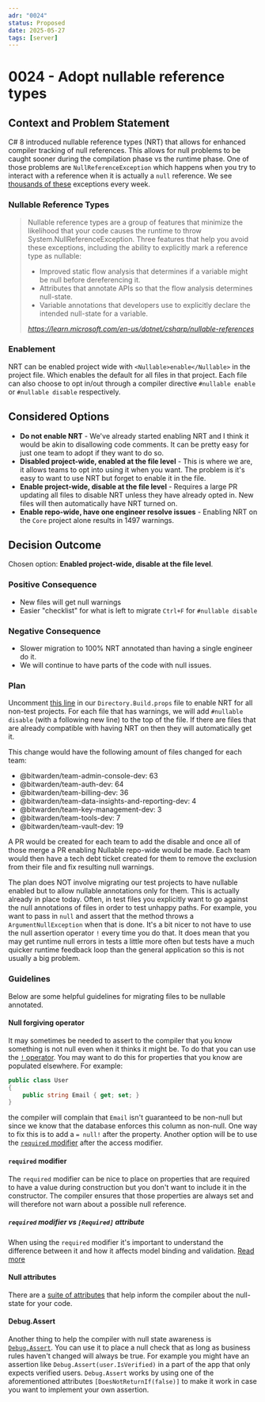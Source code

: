 ```yaml
---
adr: "0024"
status: Proposed
date: 2025-05-27
tags: [server]
---
```


# 0024 - Adopt nullable reference types

<AdrTable frontMatter={frontMatter}></AdrTable>

## Context and Problem Statement

C# 8 introduced nullable reference types (NRT) that allows for enhanced compiler tracking of null
references. This allows for null problems to be caught sooner during the compilation phase vs the
runtime phase. One of those problems are `NullReferenceException` which happens when you try to
interact with a reference when it is actually a `null` reference. We see [thousands of
these][errors] exceptions every week.

### Nullable Reference Types

> Nullable reference types are a group of features that minimize the likelihood that your code
> causes the runtime to throw System.NullReferenceException. Three features that help you avoid
> these exceptions, including the ability to explicitly mark a reference type as nullable:
>
> - Improved static flow analysis that determines if a variable might be null before dereferencing
>   it.
> - Attributes that annotate APIs so that the flow analysis determines null-state.
> - Variable annotations that developers use to explicitly declare the intended null-state for a
>   variable.
>
> <cite>https://learn.microsoft.com/en-us/dotnet/csharp/nullable-references</cite>

### Enablement

NRT can be enabled project wide with `<Nullable>enable</Nullable>` in the project file. Which
enables the default for all files in that project. Each file can also choose to opt in/out through a
compiler directive `#nullable enable` or `#nullable disable` respectively.

## Considered Options

- **Do not enable NRT** - We've already started enabling NRT and I think it would be akin to
  disallowing code comments. It can be pretty easy for just one team to adopt if they want to do so.
- **Disabled project-wide, enabled at the file level** - This is where we are, it allows teams to
  opt into using it when you want. The problem is it's easy to want to use NRT but forget to enable
  it in the file.
- **Enable project-wide, disable at the file level** - Requires a large PR updating all files to
  disable NRT unless they have already opted in. New files will then automatically have NRT turned
  on.
- **Enable repo-wide, have one engineer resolve issues** - Enabling NRT on the `Core` project alone
  results in 1497 warnings.

## Decision Outcome

Chosen option: **Enabled project-wide, disable at the file level**.

### Positive Consequence

- New files will get null warnings
- Easier "checklist" for what is left to migrate `Ctrl+F` for `#nullable disable`

### Negative Consequence

- Slower migration to 100% NRT annotated than having a single engineer do it.
- We will continue to have parts of the code with null issues.

### Plan

Uncomment
[this line](https://github.com/bitwarden/server/blob/fbc8e06c998b6f73814f6b80af8d6d06195a4104/Directory.Build.props#L15)
in our `Directory.Build.props` file to enable NRT for all non-test projects. For each file that has
warnings, we will add `#nullable disable` (with a following new line) to the top of the file. If
there are files that are already compatible with having NRT on then they will automatically get it.

This change would have the following amount of files changed for each team:

- @bitwarden/team-admin-console-dev: 63
- @bitwarden/team-auth-dev: 64
- @bitwarden/team-billing-dev: 36
- @bitwarden/team-data-insights-and-reporting-dev: 4
- @bitwarden/team-key-management-dev: 3
- @bitwarden/team-tools-dev: 7
- @bitwarden/team-vault-dev: 19

A PR would be created for each team to add the disable and once all of those merge a PR enabling
Nullable repo-wide would be made. Each team would then have a tech debt ticket created for them to
remove the exclusion from their file and fix resulting null warnings.

The plan does NOT involve migrating our test projects to have nullable enabled but to allow nullable
annotations only for them. This is actually already in place today. Often, in test files you
explicitly want to go against the null annotations of files in order to test unhappy paths. For
example, you want to pass in `null` and assert that the method throws a `ArgumentNullException` when
that is done. It's a bit nicer to not have to use the null assertion operator `!` every time you do
that. It does mean that you may get runtime null errors in tests a little more often but tests have
a much quicker runtime feedback loop than the general application so this is not usually a big
problem.

### Guidelines

Below are some helpful guidelines for migrating files to be nullable annotated.

#### Null forgiving operator

It may sometimes be needed to assert to the compiler that you know something is not null even when
it thinks it might be. To do that you can use the [`!` operator][null-forgiving]. You may want to do
this for properties that you know are populated elsewhere. For example:

```c#
public class User
{
    public string Email { get; set; }
}
```

the compiler will complain that `Email` isn't guaranteed to be non-null but since we know that the
database enforces this column as non-null. One way to fix this is to add a `= null!` after the
property. Another option will be to use the [`required` modifier](#required-modifier) after the
access modifier.

#### `required` modifier

The `required` modifier can be nice to place on properties that are required to have a value during
construction but you don't want to include it in the constructor. The compiler ensures that those
properties are always set and will therefore not warn about a possible null reference.

##### `required` modifier vs `[Required]` attribute

When using the `required` modifier it's important to understand the difference between it and how it
affects model binding and validation. [Read more][required-attribute]

#### Null attributes

There are a [suite of attributes][null-state-attributes] that help inform the compiler about the
null-state for your code.

#### Debug.Assert

Another thing to help the compiler with null state awareness is [`Debug.Assert`][debug-assert]. You
can use it to place a null check that as long as business rules haven't changed will always be true.
For example you might have an assertion like `Debug.Assert(user.IsVerified)` in a part of the app
that only expects verified users. `Debug.Assert` works by using one of the aforementioned attributes
`[DoesNotReturnIf(false)]` to make it work in case you want to implement your own assertion.

[errors]:
  https://us3.datadoghq.com/error-tracking?query=error.type%3ASystem.NullReferenceException&fromUser=true&refresh_mode=sliding&source=all&from_ts=1747751457422&to_ts=1748356257422&live=true
[null-forgiving]:
  https://learn.microsoft.com/en-us/dotnet/csharp/language-reference/operators/null-forgiving
[null-state-attributes]:
  https://learn.microsoft.com/en-us/dotnet/csharp/language-reference/attributes/nullable-analysis
[required-attribute]:
  https://learn.microsoft.com/en-us/aspnet/core/mvc/models/validation?view=aspnetcore-9.0#non-nullable-reference-types-and-required-attribute
[debug-assert]:
  https://learn.microsoft.com/en-us/dotnet/api/system.diagnostics.debug.assert?view=net-9.0
